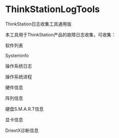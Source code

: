 # ThinkStationLogTools
ThinkStation日志收集工具通用版

本工具用于ThinkStation产品的故障日志收集，可收集：

软件列表

Systeminfo

操作系统日志

操作系统进程

硬件信息

阵列信息

硬盘S.M.A.R.T信息

显卡信息

DriextX诊断信息
